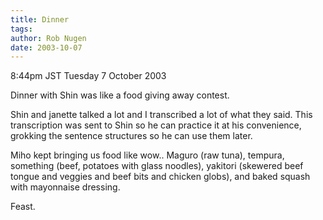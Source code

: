 ```yaml
---
title: Dinner
tags: 
author: Rob Nugen
date: 2003-10-07
---
```


<p class=date>8:44pm JST Tuesday 7 October 2003</p>

<p>Dinner with Shin was like a food giving away contest.</p>

<p>Shin and janette talked a lot and I transcribed a lot of what they
said.  This transcription was sent to Shin so he can practice it at
his convenience, grokking the sentence structures so he can use them
later.</p>

<p>Miho kept bringing us food like wow..   Maguro (raw tuna), tempura,
something (beef, potatoes with glass noodles), yakitori (skewered beef
tongue and veggies and beef bits and chicken globs), and baked squash
with mayonnaise dressing.</p>

<p>Feast.</p>
